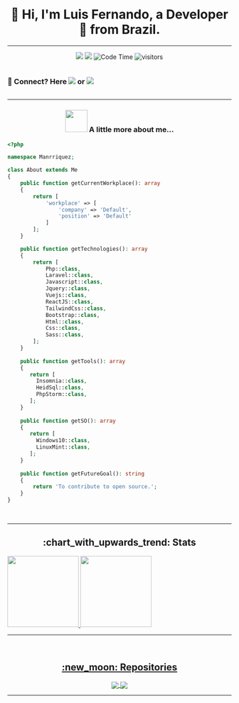 <h1 align="center">👋 Hi, I'm Luis Fernando, a Developer 🚀 from Brazil.</h1> 
<hr />

<div align="center"> 
  
[![](https://img.shields.io/badge/Linkedin-Manrriquezs-blue)](https://www.linkedin.com/in/manrriquezs/)
[![](https://img.shields.io/badge/Gmail-manrriquez.contato@gmail.com-blue)](mailto:manrriquez.contato@gmail.com)
![Code Time](http://img.shields.io/badge/Code%20Time-1%2C768%20hrs%2028%20mins-blue)
![visitors](https://visitor-badge.laobi.icu/badge?page_id=manrriquez.manrriquez)
<br />


<div align="center" style="display: flex;">
  <h3> 💬 Connect? Here  <a href="https://t.me/Manrriquezs"><img src="https://img.shields.io/badge/-Telegram-0e76a8?style=flat-square&logo=Telegram&logoColor=white&link=https://t.me/Manrriquezs"></a> 
  or
 <a href="https://api.whatsapp.com/send?phone=5511982395840&text=Ol%C3%A1%20Luis%20Fernando%2C%20Tudo%20bem%3F.%20Peguei%20seu%20numero%20pelo%20github%2C%20podemos%20conversar%20um%20momento%3F" alt="WhatsApp">
  <img src="https://img.shields.io/badge/-WhatsApp-25d366?style=flat-square&labelColor=25d366&logo=whatsapp&logoColor=white&link=https://api.whatsapp.com/send?phone=5511982395840&text=Ol%C3%A1%20Luis%20Fernando%2C%20Tudo%20bem%3F.%20Peguei%20seu%20numero%20pelo%20github%2C%20podemos%20conversar%20um%20momento%3F"/></a>
  </h3>
  
</div>



<hr />

### <img src="https://media.giphy.com/media/VgCDAzcKvsR6OM0uWg/giphy.gif" width="50"> A little more about me...  

<div align="start">
  
    
```php
<?php

namespace Manrriquez;

class About extends Me
{
    public function getCurrentWorkplace(): array
    {
        return [
            'workplace' => [
                'company' => 'Default',
                'position' => 'Default'         
            ]
        ];
    }

    public function getTechnologies(): array
    {
        return [
            Php::class,
            Laravel::class,
            Javascript::class,
            Jquery::class,
            Vuejs::class,
            ReactJS::class,
            TailwindCss::class,
            Bootstrap::class,
            Html::class,
            Css::class,
            Sass::class,
        ];
    }
    
    public function getTools(): array
    {
       return [
         Insomnia::class,
         HeidSql::class,
         PhpStorm::class,
       ];
    }
    
    public function getSO(): array
    {
       return [
         Windows10::class,
         LinuxMint::class,
       ];
    }
    
    public function getFutureGoal(): string
    {
        return 'To contribute to open source.';
    }
}
```
  
  </div>
  
  
<br />

<hr />

<h2 align="center"> :chart_with_upwards_trend: Stats </h2>

<div align="center" style="display: flex;">
 
  <div align="center" style="display: flex;">
    <a href="https://github.com/Manrriquez">
    <img height="160em" src="https://github-readme-stats.vercel.app/api?username=Manrriquez&show_icons=true&theme=dark&include_all_commits=true&count_private=true"/>
    <img height="160em" src="https://github-readme-stats.vercel.app/api/top-langs/?username=Manrriquez&layout=compact&langs_count=7&theme=dark"/>
</div>
  
</div>
  
<hr />
<br />

<h2 align="center"> :new_moon:	Repositories</h2>
  
<div align=center>
  <a href="https://github.com/Manrriquez/Laravel-Ecommerce">
    <img align="center" src="https://github-readme-stats.vercel.app/api/pin/?username=Manrriquez&repo=Laravel-Ecommerce&theme=dark" />
  </a>
  <a href="https://github.com/Manrriquez/eccomerce-vuejs-simples">
    <img align="center" src="https://github-readme-stats.vercel.app/api/pin/?username=Manrriquez&repo=eccomerce-vuejs-simples&theme=dark" />
  </a>
  
</div>

<hr />
